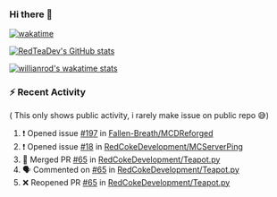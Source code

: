 ### Hi there 👋

<!--
**RedTeaDev/RedTeaDev** is a ✨ _special_ ✨ repository because its `README.md` (this file) appears on your GitHub profile.

Here are some ideas to get you started:

- 🔭 I’m currently working on ...
- 🌱 I’m currently learning ...
- 👯 I’m looking to collaborate on ...
- 🤔 I’m looking for help with ...
- 💬 Ask me about ...
- 📫 How to reach me: ...
- 😄 Pronouns: ...
- ⚡ Fun fact: ...
-->


[![wakatime](https://wakatime.com/badge/user/6b101ed0-04c0-4490-9283-eb61f2efff96.svg)](https://wakatime.com/@6b101ed0-04c0-4490-9283-eb61f2efff96)

[![RedTeaDev's GitHub stats](https://github-readme-stats.vercel.app/api?username=RedTeaDev)](https://github.com/anuraghazra/github-readme-stats)

[![willianrod's wakatime stats](https://github-readme-stats.vercel.app/api/wakatime?username=RedTeaDev)](https://github.com/anuraghazra/github-readme-stats)
### :zap: Recent Activity
( This only shows public activity, i rarely make issue on public repo 😅)

<!--START_SECTION:activity-->
1. ❗️ Opened issue [#197](https://github.com/Fallen-Breath/MCDReforged/issues/197) in [Fallen-Breath/MCDReforged](https://github.com/Fallen-Breath/MCDReforged)
2. ❗️ Opened issue [#18](https://github.com/RedCokeDevelopment/MCServerPing/issues/18) in [RedCokeDevelopment/MCServerPing](https://github.com/RedCokeDevelopment/MCServerPing)
3. 🎉 Merged PR [#65](https://github.com/RedCokeDevelopment/Teapot.py/pull/65) in [RedCokeDevelopment/Teapot.py](https://github.com/RedCokeDevelopment/Teapot.py)
4. 🗣 Commented on [#65](https://github.com/RedCokeDevelopment/Teapot.py/issues/65) in [RedCokeDevelopment/Teapot.py](https://github.com/RedCokeDevelopment/Teapot.py)
5. ❌ Reopened PR [#65](https://github.com/RedCokeDevelopment/Teapot.py/pull/65) in [RedCokeDevelopment/Teapot.py](https://github.com/RedCokeDevelopment/Teapot.py)
<!--END_SECTION:activity-->
